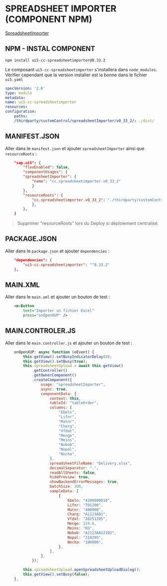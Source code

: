 # SPREADSHEET IMPORTER (COMPONENT NPM)

[SpreadsheetImporter](https://docs.spreadsheet-importer.com/pages/GettingStarted/)

## NPM - INSTAL COMPONENT

    npm install ui5-cc-spreadsheetimporter@0.33.2

Le composant `ui5-cc-spreadsheetimporter` s'installera dans `node_modules`. Vérifier cependant que la version installer est la bonne dans le fichier `ui5.yaml`

```yaml
specVersion: '2.6'
type: module
metadata:
name: ui5-cc-spreadsheetimporter
resources:
configuration:
    paths:
    /thirdparty/customControl/spreadsheetImporter/v0_33_2/: ./dist/
```

## MANIFEST.JSON

Aller dans le `manifest.json` et ajouter `spreadsheetImporter` ainsi que `resourceRoots` :

```json
    "sap.ui5": {
        "flexEnabled": false,
        "componentUsages": {
        "spreadsheetImporter": {
            "name": "cc.spreadsheetimporter.v0_33_2"
            }
        },
        "resourceRoots": {
            "cc.spreadsheetimporter.v0_33_2": "./thirdparty/customControl/spreadsheetImporter/v0_33_2"
            },
        },
    }
```

> Supprimer "resourceRoots" lors du Deploy si déploiement centralisé.

## PACKAGE.JSON

Aller dans le `package.json` et ajouter `dependencies` :

```json
    "dependencies": {
        "ui5-cc-spreadsheetimporter": "^0.33.2"
    },
```
    
## MAIN.XML

Aller dans le `main.xml` et ajouter un bouton de test :

```xml
    <m:Button
        text="Importer un fichier Excel"
        press="onOpenXUP" />
```
    
## MAIN.CONTROLER.JS

Aller dans le `main.controller.js` et ajouter un bouton de test :

```js
    onOpenXUP: async function (oEvent) {
        this.getView().setBusyIndicatorDelay(0);
        this.getView().setBusy(true);
        this.spreadsheetUpload = await this.getView()
            .getController()
            .getOwnerComponent()
            .createComponent({
                usage: "spreadsheetImporter",
                async: true,
                componentData: {
                    context: this,
                    tableId: "tableOrder",
                    columns: [
                        "Ebeln",
                        "Lifnr",
                        "Matnr",
                        "Charg",
                        "Vfdat",
                        "Menge",
                        "Meins",
                        "Nobob",
                        "Nopal",
                        "Nocha",
                    ],
                    spreadsheetFileName: "Delivery.xlsx",
                    decimalSeparator: ".",
                    readAllSheets: false,
                    hidePreview: true,
                    showBackendErrorMessages: true,
                    batchSize: 300,
                    sampleData: [
                        {
                            Ebeln: "4200000010",
                            Lifnr: "TO1200",
                            Matnr: "400000",
                            Charg: "A1123A01",
                            Vfdat: "20251205",
                            Menge: 219.6,
                            Meins: "KG",
                            Nobob: "A1123A012102",
                            Nopal: "210295",
                            Nocha: "100000",
                        },
                    ],
                },
            });

        this.spreadsheetUpload.openSpreadsheetUploadDialog();
        this.getView().setBusy(false);
    },
```